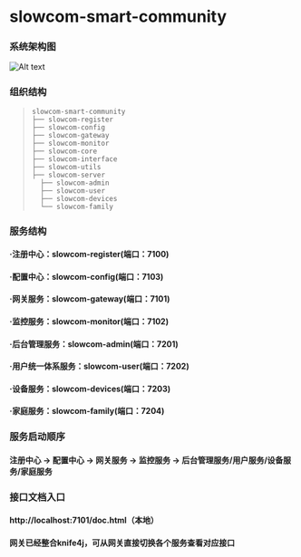 slowcom-smart-community
=============


### 系统架构图
![Alt text](http://assets.processon.com/chart_image/60b9c24a7d9c086753adbd5f.png)


### 组织结构
>```
>slowcom-smart-community
>├── slowcom-register
>├── slowcom-config
>├── slowcom-gateway
>├── slowcom-monitor
>├── slowcom-core
>├── slowcom-interface
>├── slowcom-utils
>├── slowcom-server
>   ├── slowcom-admin
>   ├── slowcom-user
>   ├── slowcom-devices
>   └── slowcom-family
>```



### 服务结构
#### ·注册中心：slowcom-register(端口：7100)
#### ·配置中心：slowcom-config(端口：7103)
#### ·网关服务：slowcom-gateway(端口：7101)
#### ·监控服务：slowcom-monitor(端口：7102)
#### ·后台管理服务：slowcom-admin(端口：7201)
#### ·用户统一体系服务：slowcom-user(端口：7202)
#### ·设备服务：slowcom-devices(端口：7203)
#### ·家庭服务：slowcom-family(端口：7204)


### 服务启动顺序
#### 注册中心 -> 配置中心 -> 网关服务 -> 监控服务 -> 后台管理服务/用户服务/设备服务/家庭服务





### 接口文档入口
#### http://localhost:7101/doc.html（本地）
#### 网关已经整合knife4j，可从网关直接切换各个服务查看对应接口
